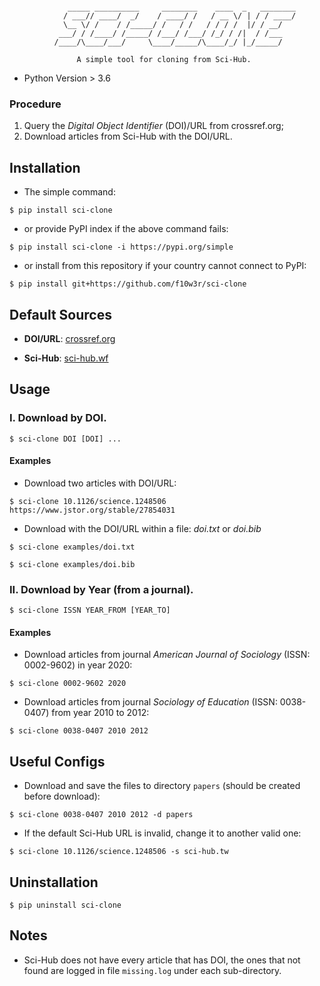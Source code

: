```

             _____ __________     ________    ____  _   ________
            / ___// ____/  _/    / ____/ /   / __ \/ | / / ____/
            \__ \/ /    / /_____/ /   / /   / / / /  |/ / __/
           ___/ / /____/ /_____/ /___/ /___/ /_/ / /|  / /___
          /____/\____/___/     \____/_____/\____/_/ |_/_____/

               A simple tool for cloning from Sci-Hub.

```

- Python Version > 3.6


### Procedure

1. Query the *Digital Object Identifier* (DOI)/URL from crossref.org;
2. Download articles from Sci-Hub with the DOI/URL.

## Installation

- The simple command:

```console
$ pip install sci-clone
```

- or provide PyPI index if the above command fails:

```console
$ pip install sci-clone -i https://pypi.org/simple
```

- or install from this repository if your country cannot connect to PyPI:

```console
$ pip install git+https://github.com/f10w3r/sci-clone
```

## Default Sources

- **DOI/URL**: [crossref.org](https://crossref.org)

- **Sci-Hub**: [sci-hub.wf](https://sci-hub.wf)

## Usage

### I. Download by DOI.

```console
$ sci-clone DOI [DOI] ...
```

#### Examples

- Download two articles with DOI/URL:

```console
$ sci-clone 10.1126/science.1248506 https://www.jstor.org/stable/27854031
```

- Download with the DOI/URL within a file: _doi.txt_ or _doi.bib_

```console
$ sci-clone examples/doi.txt
```

```{console}
$ sci-clone examples/doi.bib
```

### II. Download by Year (from a journal).

```console
$ sci-clone ISSN YEAR_FROM [YEAR_TO]
```

#### Examples

- Download articles from journal _American Journal of Sociology_ (ISSN: 0002-9602) in year 2020:

```console
$ sci-clone 0002-9602 2020
```

- Download articles from journal _Sociology of Education_ (ISSN: 0038-0407) from year 2010 to 2012:

```console
$ sci-clone 0038-0407 2010 2012
```

## Useful Configs

- Download and save the files to directory ```papers``` (should be created before download):

```{console}
$ sci-clone 0038-0407 2010 2012 -d papers
```

- If the default Sci-Hub URL is invalid, change it to another valid one:

```console
$ sci-clone 10.1126/science.1248506 -s sci-hub.tw
```

## Uninstallation

```console
$ pip uninstall sci-clone
```

## Notes

- Sci-Hub does not have every article that has DOI, the ones that not found are logged in file ```missing.log``` under each sub-directory.
